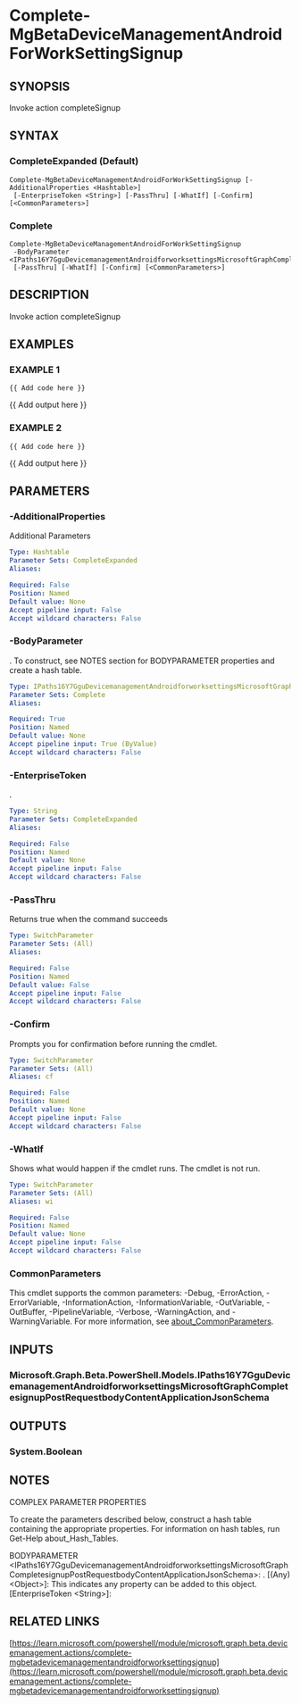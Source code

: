 ﻿---
external help file: Microsoft.Graph.Beta.DeviceManagement.Actions-help.xml
Module Name: Microsoft.Graph.Beta.DeviceManagement.Actions
online version: https://learn.microsoft.com/powershell/module/microsoft.graph.beta.devicemanagement.actions/complete-mgbetadevicemanagementandroidforworksettingsignup
schema: 2.0.0
---

# Complete-MgBetaDeviceManagementAndroidForWorkSettingSignup

## SYNOPSIS
Invoke action completeSignup

## SYNTAX

### CompleteExpanded (Default)
```
Complete-MgBetaDeviceManagementAndroidForWorkSettingSignup [-AdditionalProperties <Hashtable>]
 [-EnterpriseToken <String>] [-PassThru] [-WhatIf] [-Confirm] [<CommonParameters>]
```

### Complete
```
Complete-MgBetaDeviceManagementAndroidForWorkSettingSignup
 -BodyParameter <IPaths16Y7GguDevicemanagementAndroidforworksettingsMicrosoftGraphCompletesignupPostRequestbodyContentApplicationJsonSchema>
 [-PassThru] [-WhatIf] [-Confirm] [<CommonParameters>]
```

## DESCRIPTION
Invoke action completeSignup

## EXAMPLES

### EXAMPLE 1
```
{{ Add code here }}
```

{{ Add output here }}

### EXAMPLE 2
```
{{ Add code here }}
```

{{ Add output here }}

## PARAMETERS

### -AdditionalProperties
Additional Parameters

```yaml
Type: Hashtable
Parameter Sets: CompleteExpanded
Aliases:

Required: False
Position: Named
Default value: None
Accept pipeline input: False
Accept wildcard characters: False
```

### -BodyParameter
.
To construct, see NOTES section for BODYPARAMETER properties and create a hash table.

```yaml
Type: IPaths16Y7GguDevicemanagementAndroidforworksettingsMicrosoftGraphCompletesignupPostRequestbodyContentApplicationJsonSchema
Parameter Sets: Complete
Aliases:

Required: True
Position: Named
Default value: None
Accept pipeline input: True (ByValue)
Accept wildcard characters: False
```

### -EnterpriseToken
.

```yaml
Type: String
Parameter Sets: CompleteExpanded
Aliases:

Required: False
Position: Named
Default value: None
Accept pipeline input: False
Accept wildcard characters: False
```

### -PassThru
Returns true when the command succeeds

```yaml
Type: SwitchParameter
Parameter Sets: (All)
Aliases:

Required: False
Position: Named
Default value: False
Accept pipeline input: False
Accept wildcard characters: False
```

### -Confirm
Prompts you for confirmation before running the cmdlet.

```yaml
Type: SwitchParameter
Parameter Sets: (All)
Aliases: cf

Required: False
Position: Named
Default value: None
Accept pipeline input: False
Accept wildcard characters: False
```

### -WhatIf
Shows what would happen if the cmdlet runs.
The cmdlet is not run.

```yaml
Type: SwitchParameter
Parameter Sets: (All)
Aliases: wi

Required: False
Position: Named
Default value: None
Accept pipeline input: False
Accept wildcard characters: False
```

### CommonParameters
This cmdlet supports the common parameters: -Debug, -ErrorAction, -ErrorVariable, -InformationAction, -InformationVariable, -OutVariable, -OutBuffer, -PipelineVariable, -Verbose, -WarningAction, and -WarningVariable. For more information, see [about_CommonParameters](http://go.microsoft.com/fwlink/?LinkID=113216).

## INPUTS

### Microsoft.Graph.Beta.PowerShell.Models.IPaths16Y7GguDevicemanagementAndroidforworksettingsMicrosoftGraphCompletesignupPostRequestbodyContentApplicationJsonSchema
## OUTPUTS

### System.Boolean
## NOTES
COMPLEX PARAMETER PROPERTIES

To create the parameters described below, construct a hash table containing the appropriate properties.
For information on hash tables, run Get-Help about_Hash_Tables.

BODYPARAMETER \<IPaths16Y7GguDevicemanagementAndroidforworksettingsMicrosoftGraphCompletesignupPostRequestbodyContentApplicationJsonSchema\>: .
  \[(Any) \<Object\>\]: This indicates any property can be added to this object.
  \[EnterpriseToken \<String\>\]:

## RELATED LINKS

[https://learn.microsoft.com/powershell/module/microsoft.graph.beta.devicemanagement.actions/complete-mgbetadevicemanagementandroidforworksettingsignup](https://learn.microsoft.com/powershell/module/microsoft.graph.beta.devicemanagement.actions/complete-mgbetadevicemanagementandroidforworksettingsignup)

